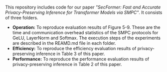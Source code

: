 This repository includes code for our paper *"SecFormer: Fast and Accurate Privacy-Preserving Inference for Transformer Models via SMPC"*. It consists of three folders.
- **Operation:** To reproduce evaluation results of Figure 5-9. These are the time and communication overhead statistics of the SMPC protocols for GeLU, LayerNorm and Softmax.
The execution steps of the experiments are described in the REAMD.md file in each folder.
- **Efficiency:** To reproduce the efficiency evaluation results of privacy-preserving inference in Table 3 of this paper.
- **Performance:** To reproduce the performance evaluation results of privacy-preserving inference in Table 2 of this paper.
